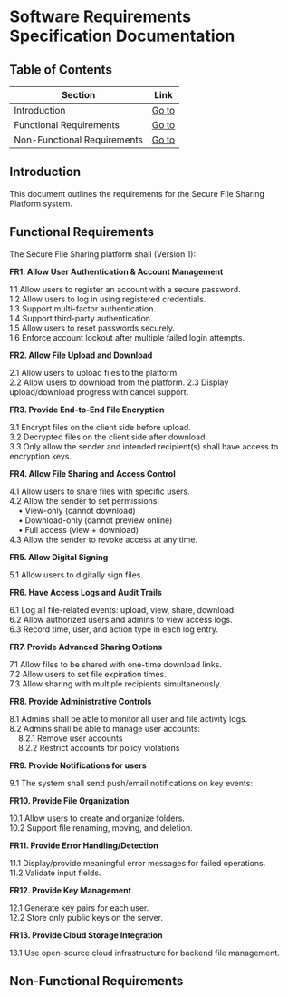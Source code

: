 # Software Requirements Specification Documentation

## Table of Contents 

| Section                   |Link                                |
|---------------------------|-------------------------------------|
|Introduction               |[Go to](#introduction)             | 
|Functional Requirements   | [Go to](#functional-requirements)   |
|Non-Functional Requirements |  [Go to](#non-functional-requirements) |

## Introduction
This document outlines the requirements for the Secure File Sharing Platform system.

## Functional Requirements

The Secure File Sharing platform shall (Version 1):

**FR1. Allow User Authentication & Account Management**

1.1 Allow users to register an account with a secure password.  
1.2 Allow users to log in using registered credentials.  
1.3 Support multi-factor authentication.  
1.4 Support third-party authentication.  
1.5 Allow users to reset passwords securely.  
1.6 Enforce account lockout after multiple failed login attempts.

**FR2. Allow File Upload and Download**

2.1 Allow users to upload files to the platform.  
2.2 Allow users to download from the platform.
2.3 Display upload/download progress with cancel support.  

**FR3. Provide End-to-End File Encryption**

3.1 Encrypt files on the client side before upload.  
3.2 Decrypted files on the client side after download.  
3.3 Only allow the sender and intended recipient(s) shall have access to encryption keys.  

**FR4. Allow File Sharing and Access Control**

4.1 Allow users to share files with specific users.  
4.2 Allow the sender to set permissions:  
    • View-only (cannot download)  
    • Download-only (cannot preview online)  
    • Full access (view + download)  
4.3 Allow the sender to revoke access at any time.  

**FR5. Allow Digital Signing**

5.1 Allow users to digitally sign files.

**FR6. Have Access Logs and Audit Trails**

6.1 Log all file-related events: upload, view, share, download.  
6.2 Allow authorized users and admins to view access logs.  
6.3 Record time, user, and action type in each log entry.

**FR7. Provide Advanced Sharing Options**

7.1 Allow files to be shared with one-time download links.  
7.2 Allow users to set file expiration times.  
7.3 Allow sharing with multiple recipients simultaneously.

**FR8. Provide Administrative Controls**

8.1 Admins shall be able to monitor all user and file activity logs.  
8.2 Admins shall be able to manage user accounts:  
    8.2.1 Remove user accounts  
    8.2.2 Restrict accounts for policy violations  

**FR9. Provide Notifications for users**

9.1 The system shall send push/email notifications on key events:  

**FR10. Provide File Organization**

10.1 Allow users to create and organize folders.  
10.2 Support file renaming, moving, and deletion.

**FR11. Provide Error Handling/Detection**

11.1 Display/provide meaningful error messages for failed operations.  
11.2 Validate input fields.

**FR12. Provide Key Management**

12.1 Generate key pairs for each user.  
12.2 Store only public keys on the server.

**FR13. Provide Cloud Storage Integration**

13.1 Use open-source cloud infrastructure for backend file management.


## Non-Functional Requirements
